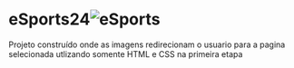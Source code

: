 # eSports24![eSports](https://user-images.githubusercontent.com/111004736/216560984-9ff41ee4-54c7-4835-9298-e04bdeb84781.png)
Projeto construído onde as imagens redirecionam o usuario para a pagina selecionada utlizando somente HTML e CSS na primeira etapa


